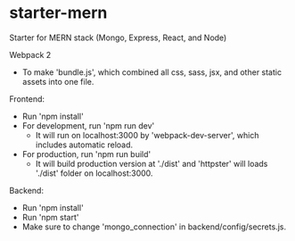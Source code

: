 # starter-mern
Starter for MERN stack (Mongo, Express, React, and Node)

Webpack 2
- To make 'bundle.js', which combined all css, sass, jsx, and other static assets into one file.

Frontend:
 - Run 'npm install'
 - For development, run 'npm run dev'
    - It will run on localhost:3000 by 'webpack-dev-server', which includes automatic reload.
 - For production, run 'npm run build'
    - It will build production version at './dist' and 'httpster' will loads './dist' folder on localhost:3000.

Backend:
 - Run 'npm install'
 - Run 'npm start'
 - Make sure to change 'mongo_connection' in backend/config/secrets.js.
